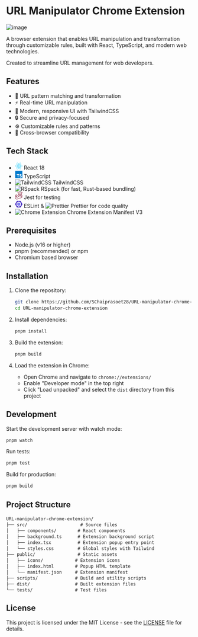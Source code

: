 # URL Manipulator Chrome Extension
![image](https://github.com/user-attachments/assets/5b471735-ee82-4366-8f35-b0fd3bdb923f)

A browser extension that enables URL manipulation and transformation through customizable rules, built with React, TypeScript, and modern web technologies.

Created to streamline URL management for web developers.

## Features

- 🎯 URL pattern matching and transformation
- ⚡ Real-time URL manipulation
- 🎨 Modern, responsive UI with TailwindCSS
- 🔒 Secure and privacy-focused
- ⚙️ Customizable rules and patterns
- 📱 Cross-browser compatibility

## Tech Stack

- <img src="https://raw.githubusercontent.com/devicons/devicon/master/icons/react/react-original.svg" alt="React" width="20" height="20"/> React 18
- <img src="https://raw.githubusercontent.com/devicons/devicon/master/icons/typescript/typescript-original.svg" alt="TypeScript" width="20" height="20"/> TypeScript
- <img src="https://tailwindcss.com/favicons/favicon-32x32.png" alt="TailwindCSS" width="20" height="20"/> TailwindCSS
- <img src="https://cdn.jsdelivr.net/gh/devicons/devicon/icons/webpack/webpack-original.svg" alt="RSpack" width="20" height="20"/> RSpack (for fast, Rust-based bundling)
- <img src="https://raw.githubusercontent.com/devicons/devicon/master/icons/jest/jest-plain.svg" alt="Jest" width="20" height="20"/> Jest for testing
- <img src="https://raw.githubusercontent.com/devicons/devicon/master/icons/eslint/eslint-original.svg" alt="ESLint" width="20" height="20"/> ESLint & <img src="https://prettier.io/icon.png" alt="Prettier" width="20" height="20"/> Prettier for code quality
- <img src="https://cdn.jsdelivr.net/gh/devicons/devicon/icons/chrome/chrome-original.svg" alt="Chrome Extension" width="20" height="20"/> Chrome Extension Manifest V3

## Prerequisites

- Node.js (v16 or higher)
- pnpm (recommended) or npm
- Chromium based browser

## Installation

1. Clone the repository:
   ```bash
   git clone https://github.com/SChaiprasoet28/URL-manipulator-chrome-extension.git
   cd URL-manipulator-chrome-extension
   ```

2. Install dependencies:
   ```bash
   pnpm install
   ```

3. Build the extension:
   ```bash
   pnpm build
   ```

4. Load the extension in Chrome:
   - Open Chrome and navigate to `chrome://extensions/`
   - Enable "Developer mode" in the top right
   - Click "Load unpacked" and select the `dist` directory from this project

## Development

Start the development server with watch mode:
```bash
pnpm watch
```

Run tests:
```bash
pnpm test
```

Build for production:
```bash
pnpm build
```

## Project Structure

```
URL-manipulator-chrome-extension/
├── src/                    # Source files
│   ├── components/        # React components
│   ├── background.ts      # Extension background script
│   ├── index.tsx          # Extension popup entry point
│   └── styles.css         # Global styles with Tailwind
├── public/                # Static assets
│   ├── icons/            # Extension icons
│   ├── index.html        # Popup HTML template
│   └── manifest.json     # Extension manifest
├── scripts/              # Build and utility scripts
├── dist/                 # Built extension files
└── tests/                # Test files
```

## License

This project is licensed under the MIT License - see the [LICENSE](LICENSE) file for details.
